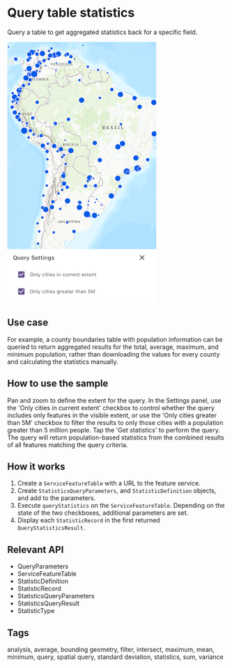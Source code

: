 # Query table statistics

Query a table to get aggregated statistics back for a specific field.

![Image of query table statistics](query_table_statistics.png)

## Use case

For example, a county boundaries table with population information can be queried to return aggregated results for the total, average, maximum, and minimum population, rather than downloading the values for every county and calculating the statistics manually.

## How to use the sample

Pan and zoom to define the extent for the query. In the Settings panel, use the 'Only cities in current extent' checkbox to control whether the query includes only features in the visible extent, or use the 'Only cities greater than 5M' checkbox to filter the results to only those cities with a population greater than 5 million people. Tap the 'Get statistics' to perform the query. The query will return population-based statistics from the combined results of all features matching the query criteria.

## How it works

1. Create a `ServiceFeatureTable` with a URL to the feature service.
2. Create `StatisticsQueryParameters`, and `StatisticDefinition` objects, and add to the parameters.
3. Execute `queryStatistics` on the `ServiceFeatureTable`. Depending on the state of the two checkboxes, additional parameters are set.
4. Display each `StatisticRecord` in the first returned `QueryStatisticsResult`.

## Relevant API

* QueryParameters
* ServiceFeatureTable
* StatisticDefinition
* StatisticRecord
* StatisticsQueryParameters
* StatisticsQueryResult
* StatisticType

## Tags

analysis, average, bounding geometry, filter, intersect, maximum, mean, minimum, query, spatial query, standard deviation, statistics, sum, variance
